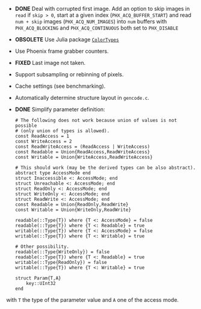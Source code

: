 - **DONE** Deal with corrupted first image.  Add an option to skip images in
  `read` if `skip > 0`, start at a given index (`PHX_ACQ_BUFFER_START`) and
  read `num + skip` images (`PHX_ACQ_NUM_IMAGES`) into `num` buffers with
  `PHX_ACQ_BLOCKING` and `PHX_ACQ_CONTINUOUS` both set to `PHX_DISABLE`

- **OBSOLETE** Use Julia package
  [`ColorTypes`](https://github.com/JuliaGraphics/ColorTypes.jl)

- Use Phoenix frame grabber counters.

- **FIXED** Last image not taken.

- Support subsampling or rebinning of pixels.

- Cache settings (see benchmarking).

- Automatically determine structure layout in `gencode.c`.

- **DONE** Simplify parameter definition:

  ````
  # The following does not work because union of values is not possible
  # (only union of types is allowed).
  const ReadAccess = 1
  const WriteAccess = 2
  const ReadWriteAccess = (ReadAccess | WriteAccess)
  const Readable = Union{ReadAccess,ReadWriteAccess}
  const Writable = Union{WriteAccess,ReadWriteAccess}

  # This should work (may be the derived types can be also abstract).
  abstract type AccessMode end
  struct Inaccessible <: AccessMode; end
  struct Unreachable <: AccessMode; end
  struct ReadOnly <: AccessMode; end
  struct WriteOnly <: AccessMode; end
  struct ReadWrite <: AccessMode; end
  const Readable = Union{ReadOnly,ReadWrite}
  const Writable = Union{WriteOnly,ReadWrite}

  readable(::Type{T}) where {T <: AccessMode} = false
  readable(::Type{T}) where {T <: Readable} = true
  writable(::Type{T}) where {T <: AccessMode} = false
  writable(::Type{T}) where {T <: Writable} = true

  # Other possibility.
  readable(::Type{WriteOnly}) = false
  readable(::Type{T}) where {T <: Readable} = true
  writable(::Type{ReadOnly}) = false
  writable(::Type{T}) where {T <: Writable} = true

  struct Param{T,A}
      key::UInt32
  end
  ````

with `T` the type of the parameter value and `A` one of the access mode.


